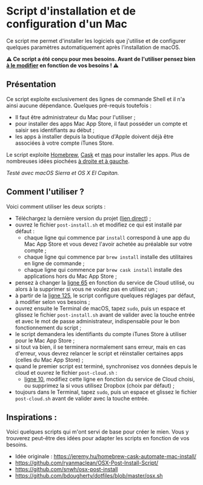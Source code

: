 # Script d'installation et de configuration d'un Mac

Ce script me permet d'installer les logiciels que j'utilise et de configurer quelques paramètres automatiquement après l'installation de macOS. 

**⚠️ Ce script a été conçu pour mes besoins. Avant de l'utiliser pensez bien [à le modifier](https://github.com/nicolinuxfr/macOS-post-installation#comment-lutiliser) en fonction de vos besoins ! ⚠️**

## Présentation

Ce script exploite exclusivement des lignes de commande Shell et il n'a ainsi aucune dépendance. Quelques pré-requis toutefois : 

- Il faut être administrateur du Mac pour l'utiliser ;
- pour installer des apps Mac App Store, il faut posséder un compte et saisir ses identifiants au début ;
- les apps à installer depuis la boutique d'Apple doivent déjà être associées à votre compte iTunes Store.


Le script exploite [Homebrew](http://brew.sh "Homebrew — The missing package manager for macOS"), [Cask](https://caskroom.github.io) et [mas](https://github.com/mas-cli/mas) pour installer les apps. Plus de nombreuses idées piochées [à droite et à gauche](https://github.com/nicolinuxfr/macOS-post-installation#inspirations).

*Testé avec macOS Sierra et OS X El Capitan.*

## Comment l'utiliser ?

Voici comment utiliser les deux scripts : 

- Téléchargez la dernière version du projet ([lien direct](https://github.com/nicolinuxfr/macOS-post-installation/archive/master.zip)) ;
- ouvrez le fichier `post-install.sh` et modifiez ce qui est installé par défaut : 
	- chaque ligne qui commence par `install` correspond à une app du Mac App Store et vous devez l'avoir achetée au préalable sur votre compte ;
	- chaque ligne qui commence par `brew install` installe des utilitaires en ligne de commande ;
	- chaque ligne qui commence par `brew cask install` installe des applications hors du Mac App Store ;
- pensez à changer la [ligne 65](https://github.com/nicolinuxfr/macOS-post-installation/blob/master/post-install.sh#L65) en fonction du service de Cloud utilisé, ou alors à la supprimer si vous ne voulez pas en utilisez un ;
- à partir de la [ligne 125](https://github.com/nicolinuxfr/macOS-post-installation/blob/master/post-install.sh#L125), le script configure quelques réglages par défaut, à modifier selon vos besoins ;
- ouvrez ensuite le Terminal de macOS, tapez `sudo`, puis un espace et glissez le fichier `post-install.sh` avant de valider avec la touche entrée et avec le mot de passe administrateur, indispensable pour le bon fonctionnement du script ;
- le script demandera les identifiants du compte iTunes Store à utiliser pour le Mac App Store ;
- si tout va bien, il se terminera normalement sans erreur, mais en cas d'erreur, vous devrez relancer le script et réinstaller certaines apps (celles du Mac App Store) ;
- quand le premier script est terminé, synchronisez vos données depuis le cloud et ouvrez le fichier `post-cloud.sh` :
	- [ligne 10](https://github.com/nicolinuxfr/macOS-post-installation/blob/master/post-cloud.sh#L10), modifiez cette ligne en fonction du service de Cloud choisi, ou supprimez la si vous utilisez Dropbox (choix par défaut) ;
- toujours dans le Terminal, tapez `sudo`, puis un espace et glissez le fichier `post-cloud.sh` avant de valider avec la touche entrée.


## Inspirations :

Voici quelques scripts qui m'ont servi de base pour créer le mien. Vous y trouverez peut-être des idées pour adapter les scripts en fonction de vos besoins.

- Idée originale : https://jeremy.hu/homebrew-cask-automate-mac-install/
- https://github.com/ryanmaclean/OSX-Post-Install-Script/
- https://github.com/snwh/osx-post-install
- https://github.com/bdougherty/dotfiles/blob/master/osx.sh